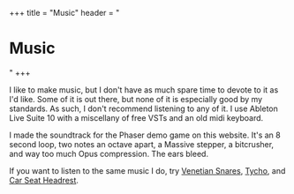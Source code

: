 +++
title = "Music"
header = "<h1>Music</h1>"
+++

I like to make music, but I don't have as much spare time to devote to it as I'd like. 
Some of it is out there, but none of it is especially good by my standards. 
As such, I don't recommend listening to any of it. 
I use Ableton Live Suite 10 with a miscellany of free VSTs and an old midi keyboard.

I made the soundtrack for the Phaser demo game on this website. 
It's an 8 second loop, two notes an octave apart, a Massive stepper, a bitcrusher, and way too much Opus compression. 
The ears bleed.

If you want to listen to the same music I do, try <a href="https://open.spotify.com/album/5ZfRZFsE3rZOOad7zv8fCt">Venetian Snares</a>, <!-- <a href="https://open.spotify.com/album/3ZJmTuWDjMVIFrTs3yxzGv">Dreamcrusher</a>, <a href="https://blackdresses.bandcamp.com/album/peaceful-as-hell">Black Dresses</a>,  --> <a href="https://open.spotify.com/album/4ggb2Ec8PqtoPHnpzXwQb6">Tycho</a>, and <a href="https://open.spotify.com/album/6gDtROOIYa6OQxwhDNkDRM">Car Seat Headrest</a>.
